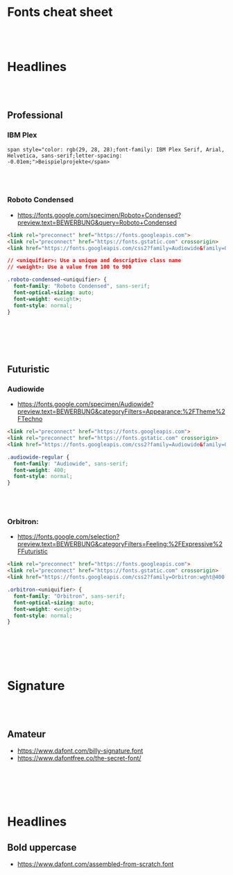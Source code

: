 # Fonts cheat sheet

<br><br>

# Headlines







<br><br>

## Professional

### IBM Plex
```
span style="color: rgb(29, 28, 28);font-family: IBM Plex Serif, Arial, Helvetica, sans-serif;letter-spacing: -0.01em;">Beispielprojekte</span>
```

<br><br>

### Roboto Condensed
- https://fonts.google.com/specimen/Roboto+Condensed?preview.text=BEWERBUNG&query=Roboto+Condensed
```html
<link rel="preconnect" href="https://fonts.googleapis.com">
<link rel="preconnect" href="https://fonts.gstatic.com" crossorigin>
<link href="https://fonts.googleapis.com/css2?family=Audiowide&family=Orbitron:wght@400..900&family=Roboto+Condensed:ital,wght@0,100..900;1,100..900&display=swap" rel="stylesheet">

```
```css
// <uniquifier>: Use a unique and descriptive class name
// <weight>: Use a value from 100 to 900

.roboto-condensed-<uniquifier> {
  font-family: "Roboto Condensed", sans-serif;
  font-optical-sizing: auto;
  font-weight: <weight>;
  font-style: normal;
}

```







<br><br>
<br><br>

## Futuristic

### Audiowide
- https://fonts.google.com/specimen/Audiowide?preview.text=BEWERBUNG&categoryFilters=Appearance:%2FTheme%2FTechno
```html
<link rel="preconnect" href="https://fonts.googleapis.com">
<link rel="preconnect" href="https://fonts.gstatic.com" crossorigin>
<link href="https://fonts.googleapis.com/css2?family=Audiowide&family=Orbitron:wght@400..900&display=swap" rel="stylesheet">
```
```css
.audiowide-regular {
  font-family: "Audiowide", sans-serif;
  font-weight: 400;
  font-style: normal;
}
```

<br><br>

### Orbitron:
- https://fonts.google.com/selection?preview.text=BEWERBUNG&categoryFilters=Feeling:%2FExpressive%2FFuturistic
```html
<link rel="preconnect" href="https://fonts.googleapis.com">
<link rel="preconnect" href="https://fonts.gstatic.com" crossorigin>
<link href="https://fonts.googleapis.com/css2?family=Orbitron:wght@400..900&display=swap" rel="stylesheet">
```
```css
.orbitron-<uniquifier> {
  font-family: "Orbitron", sans-serif;
  font-optical-sizing: auto;
  font-weight: <weight>;
  font-style: normal;
}
```









<br><br>
<br><br>

# Signature

<br><br>

## Amateur
- https://www.dafont.com/billy-signature.font
- https://www.dafontfree.co/the-secret-font/


<br><br>
<br><br>

# Headlines

## Bold uppercase
- https://www.dafont.com/assembled-from-scratch.font
